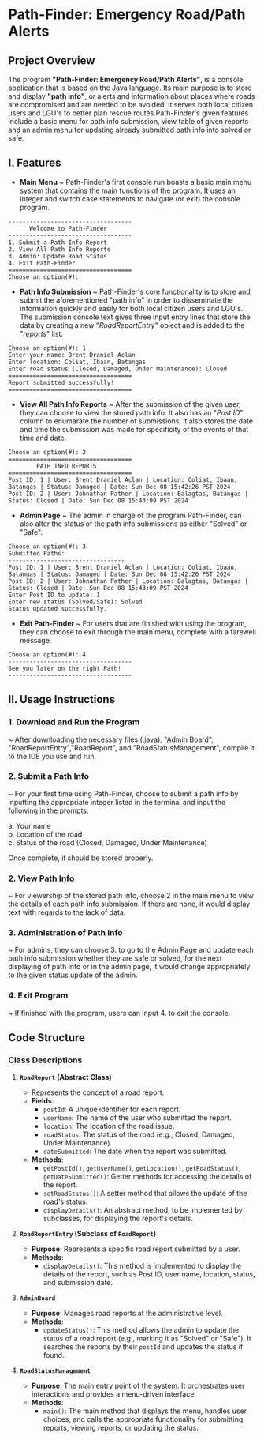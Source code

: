 
# Path-Finder: Emergency Road/Path Alerts

## Project Overview

The program **"Path-Finder: Emergency Road/Path Alerts"**, is a console application that is based on the Java language. Its main purpose is to store and display **"path info"**, or alerts and information about places where roads are compromised and are needed to be avoided, it serves both local citizen users and LGU's to better plan rescue routes.Path-Finder's given features include a basic menu for path info submission, view table of given reports and an admin menu for updating already submitted path info into solved or safe.

## I. Features

* **Main Menu**
~ Path-Finder's first console run boasts a basic main menu system that contains the main functions of the program. It uses an integer and switch case statements to navigate (or exit) the console program.

```text
-----------------------------------
      Welcome to Path-Finder       
-----------------------------------
1. Submit a Path Info Report       
2. View All Path Info Reports      
3. Admin: Update Road Status       
4. Exit Path-Finder
===================================
Choose an option(#):
```

* **Path Info Submission**
~ Path-Finder's core functionality is to store and submit the aforementioned "path info" in order to disseminate the information quickly and easily for both local citizen users and LGU's. The submission console text gives three input entry lines that store the data by creating a new "*RoadReportEntry*" object and is added to the "*reports*" list.

```text
Choose an option(#): 1
Enter your name: Brent Draniel Aclan 
Enter location: Coliat, Ibaan, Batangas
Enter road status (Closed, Damaged, Under Maintenance): Closed
===================================
Report submitted successfully!
===================================
```

* **View All Path Info Reports**
~ After the submission of the given user, they can choose to view the stored path info. It also has an "*Post ID*" column to enumarate the number of submissions, it also stores the date and time the submission was made for specificity of the events of that time and date.
```text
Choose an option(#): 2
===================================
        PATH INFO REPORTS
===================================
Post ID: 1 | User: Brent Draniel Aclan | Location: Coliat, Ibaan, Batangas | Status: Damaged | Date: Sun Dec 08 15:42:26 PST 2024
Post ID: 2 | User: Johnathan Pather | Location: Balagtas, Batangas | Status: Closed | Date: Sun Dec 08 15:43:09 PST 2024
```

* **Admin Page**
~ The admin in charge of the program Path-Finder, can also alter the status of the path info submissions as either "Solved" or "Safe".
```text
Choose an option(#): 3
Submitted Paths:
---------------------------------
Post ID: 1 | User: Brent Draniel Aclan | Location: Coliat, Ibaan, Batangas | Status: Damaged | Date: Sun Dec 08 15:42:26 PST 2024
Post ID: 2 | User: Johnathan Pather | Location: Balagtas, Batangas | Status: Closed | Date: Sun Dec 08 15:43:09 PST 2024
Enter Post ID to update: 1
Enter new status (Solved/Safe): Solved
Status updated successfully.
```

* **Exit Path-Finder**
~ For users that are finished with using the program, they can choose to exit through the main menu, complete with a farewell message.
```text
Choose an option(#): 4
-----------------------------------
See you later on the right Path!
-----------------------------------
```

## II. Usage Instructions

### 1. Download and Run the Program
~ After downloading the necessary files (.java), "Admin Board", "RoadReportEntry","RoadReport", and "RoadStatusManagement", compile it to the IDE you use and run.

### 2. Submit a Path Info
~ For your first time using Path-Finder, choose to submit a path info by inputting the appropriate integer listed in the terminal and input the following in the prompts:

a. Your name  
b. Location of the road  
c. Status of the road (Closed, Damaged, Under Maintenance)  

Once complete, it should be stored properly.

### 2. View Path Info
~ For viewership of the stored path info, choose 2 in the main menu to view the details of each path info submission. If there are none, it would display text with regards to the lack of data.

### 3. Administration of Path Info
~ For admins, they can choose 3. to go to the Admin Page and update each path info submission whether they are safe or solved, for the next displaying of path info or in the admin page, it would change appropriately to the given status update of the admin.

### 4. Exit Program
~ If finished with the program, users can input 4. to exit the console.


## Code Structure

### Class Descriptions

1. **`RoadReport` (Abstract Class)**
   - Represents the concept of a road report.
   - **Fields**: 
     - `postId`: A unique identifier for each report.
     - `userName`: The name of the user who submitted the report.
     - `location`: The location of the road issue.
     - `roadStatus`: The status of the road (e.g., Closed, Damaged, Under Maintenance).
     - `dateSubmitted`: The date when the report was submitted.
   - **Methods**: 
     - `getPostId()`, `getUserName()`, `getLocation()`, `getRoadStatus()`, `getDateSubmitted()`: Getter methods for accessing the details of the report.
     - `setRoadStatus()`: A setter method that allows the update of the road's status.
     - `displayDetails()`: An abstract method, to be implemented by subclasses, for displaying the report's details.

2. **`RoadReportEntry` (Subclass of `RoadReport`)**
   - **Purpose**: Represents a specific road report submitted by a user.
   - **Methods**: 
     - `displayDetails()`: This method is implemented to display the details of the report, such as Post ID, user name, location, status, and submission date.

3. **`AdminBoard`**
   - **Purpose**: Manages road reports at the administrative level.
   - **Methods**:
     - `updateStatus()`: This method allows the admin to update the status of a road report (e.g., marking it as "Solved" or "Safe"). It searches the reports by their `postId` and updates the status if found.

4. **`RoadStatusManagement`**
   - **Purpose**: The main entry point of the system. It orchestrates user interactions and provides a menu-driven interface.
   - **Methods**:
     - `main()`: The main method that displays the menu, handles user choices, and calls the appropriate functionality for submitting reports, viewing reports, or updating the status.

